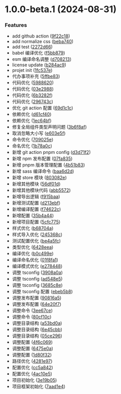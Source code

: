 # 1.0.0-beta.1 (2024-08-31)

### Features

- add github action ([9f22c18](https://github.com/sxwy/vue3-h5-sdk/commit/9f22c1884f71ed5470c46da00deb6e5028db8587))
- add normalize css ([beba740](https://github.com/sxwy/vue3-h5-sdk/commit/beba740e9cce54777b80b89b894e9e3ff7b58aaa))
- add test ([2272d66](https://github.com/sxwy/vue3-h5-sdk/commit/2272d6668139b464394cc677341caa46e2cc3a89))
- babel 编译优化 ([f5bb879](https://github.com/sxwy/vue3-h5-sdk/commit/f5bb87918866c6aeb5038e042a3c0f6f57f6c111))
- esm 编译命名调整 ([d708213](https://github.com/sxwy/vue3-h5-sdk/commit/d708213da5551ff7cc64b8ff9f6a3d6be1a8a6d6))
- license update ([b284ac9](https://github.com/sxwy/vue3-h5-sdk/commit/b284ac9bf69599c9ae8607d64dcfda60b1b47396))
- projet init ([1fc537e](https://github.com/sxwy/vue3-h5-sdk/commit/1fc537e2ae1014a3f1101a56c43322138c408dc4))
- 代办事项补充 ([5ffbe83](https://github.com/sxwy/vue3-h5-sdk/commit/5ffbe83f986756c2010899874736d1ff8de2ddb7))
- 代码优化 ([5988620](https://github.com/sxwy/vue3-h5-sdk/commit/5988620d9fc6177b61bb27622c61220a1407e3be))
- 代码优化 ([03e2988](https://github.com/sxwy/vue3-h5-sdk/commit/03e2988f44758fa98070e132d263bf9c5e4d0bb7))
- 代码优化 ([6b3282f](https://github.com/sxwy/vue3-h5-sdk/commit/6b3282f5afe40cfb3e8816177e0870c00cc60b9b))
- 代码优化 ([296743c](https://github.com/sxwy/vue3-h5-sdk/commit/296743cece72b552ca3886a39a456f6a16729d23))
- 优化 git action 配置 ([69d1c1c](https://github.com/sxwy/vue3-h5-sdk/commit/69d1c1c5c861299724df81bdbe06eaf98017520a))
- 依赖优化 ([d61cf40](https://github.com/sxwy/vue3-h5-sdk/commit/d61cf4056fad02d6e602a6b4792427beea58e937))
- 依赖优化 ([1ec64bf](https://github.com/sxwy/vue3-h5-sdk/commit/1ec64bf013306c495559b34624350365097ea5c8))
- 修复全局组件类型声明问题 ([3b6f8af](https://github.com/sxwy/vue3-h5-sdk/commit/3b6f8afca6d0c6021c02c97d8c71199120d0f27f))
- 取消忽略大小写 ([e603e5f](https://github.com/sxwy/vue3-h5-sdk/commit/e603e5fd50cc4ff6137e77cf9cdb6916624af73b))
- 命令优化 ([709025e](https://github.com/sxwy/vue3-h5-sdk/commit/709025e485d0cd313e98d59c0a56c57b1b5764d2))
- 命名优化 ([1b78a0c](https://github.com/sxwy/vue3-h5-sdk/commit/1b78a0cea4325aa5c20299ca2efd6bf108a25202))
- 新增 git action pnpm config ([d3d71f2](https://github.com/sxwy/vue3-h5-sdk/commit/d3d71f293301eeb2b0cc765440e21db555217cd9))
- 新增 npm 发布配置 ([07fa835](https://github.com/sxwy/vue3-h5-sdk/commit/07fa835857182908631361cfbad836accab8ccda))
- 新增 pnpm 版本管理配置 ([4b51b83](https://github.com/sxwy/vue3-h5-sdk/commit/4b51b83595fd5ef61c645c0fec117af1738d9ba4))
- 新增 sass 编译命令 ([baa6d2d](https://github.com/sxwy/vue3-h5-sdk/commit/baa6d2da8393632a500289fa6fee73e3c7a40db6))
- 新增 store 模块 ([803082e](https://github.com/sxwy/vue3-h5-sdk/commit/803082ec44e5895ea4f6c7a1c85c2488b9c9b142))
- 新增其他模块 ([56df01d](https://github.com/sxwy/vue3-h5-sdk/commit/56df01d01740d6b3bfa2a592d467b8413765e0cc))
- 新增其他模块代码 ([abb5572](https://github.com/sxwy/vue3-h5-sdk/commit/abb55729d5a4a0ee0b9a5625777a9a8bf1f19a12))
- 新增导出逻辑 ([f915baa](https://github.com/sxwy/vue3-h5-sdk/commit/f915baaabd87c1389323e5859a16d4869bb00e7f))
- 新增测试配置 ([d213ebf](https://github.com/sxwy/vue3-h5-sdk/commit/d213ebf24c39e22b3cf8df4a9cf751635264fd54))
- 新增编译配置 ([f74622c](https://github.com/sxwy/vue3-h5-sdk/commit/f74622cc90aef72f77ab69b52bcdb492a3170ae7))
- 新增配置 ([35b4a44](https://github.com/sxwy/vue3-h5-sdk/commit/35b4a4417d0ba012c3903705706c560cdb4ec12d))
- 新增项目配置 ([5cfc775](https://github.com/sxwy/vue3-h5-sdk/commit/5cfc7755034edbc98b3d6bb16583ac41ad099fab))
- 样式优化 ([b68704a](https://github.com/sxwy/vue3-h5-sdk/commit/b68704a2076d15f2581fae7fbe5a2398cf500226))
- 样式导入优化 ([245368c](https://github.com/sxwy/vue3-h5-sdk/commit/245368c5f789cf65032701c617b3cd8aeb9846e0))
- 测试配置优化 ([be4a5fc](https://github.com/sxwy/vue3-h5-sdk/commit/be4a5fc39a736537fc661186c4e5bec3f3055129))
- 类型优化 ([6428eea](https://github.com/sxwy/vue3-h5-sdk/commit/6428eea6df6ea12ed9432aabf7dc5177acb17484))
- 编译优化 ([b0c499e](https://github.com/sxwy/vue3-h5-sdk/commit/b0c499ebff8e0f2977d1362d6bc6005da45b552e))
- 编译命名优化 ([01f8fa1](https://github.com/sxwy/vue3-h5-sdk/commit/01f8fa109a1d21f3dbdeafa8c625c9ae2b98683b))
- 编译模式优化 ([e278448](https://github.com/sxwy/vue3-h5-sdk/commit/e27844834e14f3cecbdd44d462e626836f769a49))
- 调整 tsconfig ([3908a0a](https://github.com/sxwy/vue3-h5-sdk/commit/3908a0a62f6f1546c3fc136d6760d041ad40691b))
- 调整 tsconfig ([ad548e5](https://github.com/sxwy/vue3-h5-sdk/commit/ad548e5827aa3ba5dbeccd3d45e3b32645130e16))
- 调整 tsconfig ([3685c8e](https://github.com/sxwy/vue3-h5-sdk/commit/3685c8e1d8fbd851cc6514fc748826e3b9b49bcc))
- 调整 tsconfig 配置 ([ebeb5b8](https://github.com/sxwy/vue3-h5-sdk/commit/ebeb5b8e889ee76ea35498d028e2e4ee6a2de0fa))
- 调整发布配置 ([90816a5](https://github.com/sxwy/vue3-h5-sdk/commit/90816a560227721cf5f2131b04e54485fba09f2e))
- 调整发布配置 ([64e20f7](https://github.com/sxwy/vue3-h5-sdk/commit/64e20f7e3e4000e8a99e8371eed4b90c5a9c0e36))
- 调整命令 ([3ee67ce](https://github.com/sxwy/vue3-h5-sdk/commit/3ee67cea007dec55cd2e25a9f62ff83523843a86))
- 调整命令 ([80cf10c](https://github.com/sxwy/vue3-h5-sdk/commit/80cf10c4a073d7c6aca7d516d68e9edbb13fcc3e))
- 调整目录结构 ([a53bd0a](https://github.com/sxwy/vue3-h5-sdk/commit/a53bd0aec7e81045cf0eb35fc33995fa78821acb))
- 调整目录结构 ([6e45cbb](https://github.com/sxwy/vue3-h5-sdk/commit/6e45cbb464e7df60aad829ffc9422a4bcd8b4eaf))
- 调整目录结构 ([05ce296](https://github.com/sxwy/vue3-h5-sdk/commit/05ce29629283e07c3b50e95ec305e0a5fcb87102))
- 调整配置 ([4f6c069](https://github.com/sxwy/vue3-h5-sdk/commit/4f6c069e9131ddb91a5b7e8e577d21a5ac5d472f))
- 调整配置 ([6475e0a](https://github.com/sxwy/vue3-h5-sdk/commit/6475e0a7fac1d88851da48a59ae372990737aed3))
- 调整配置 ([1d80f32](https://github.com/sxwy/vue3-h5-sdk/commit/1d80f32fc175c8fa928812cda42806d70afba474))
- 路径优化 ([4281e97](https://github.com/sxwy/vue3-h5-sdk/commit/4281e97a1574e4de2a8132b631287b43ebb6c458))
- 配置优化 ([cc5a842](https://github.com/sxwy/vue3-h5-sdk/commit/cc5a8421b4d87f0a34670fd26c3945f5b81f3dbd))
- 配置优化 ([4ac10e5](https://github.com/sxwy/vue3-h5-sdk/commit/4ac10e52022a2e9ab4407a19a0b94d31f58d6984))
- 项目初始化 ([3e19b05](https://github.com/sxwy/vue3-h5-sdk/commit/3e19b05a79ebec5d1f8b64193d4daf635244bd2d))
- 项目框架初始化 ([7aad1e4](https://github.com/sxwy/vue3-h5-sdk/commit/7aad1e4d70eaf5a5a563d8cc6bf3df4458ada066))
